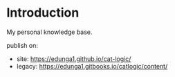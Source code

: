 # Introduction

My personal knowledge base.

publish on:
* site: https://edunga1.github.io/cat-logic/
* legacy: https://edunga1.gitbooks.io/catlogic/content/
